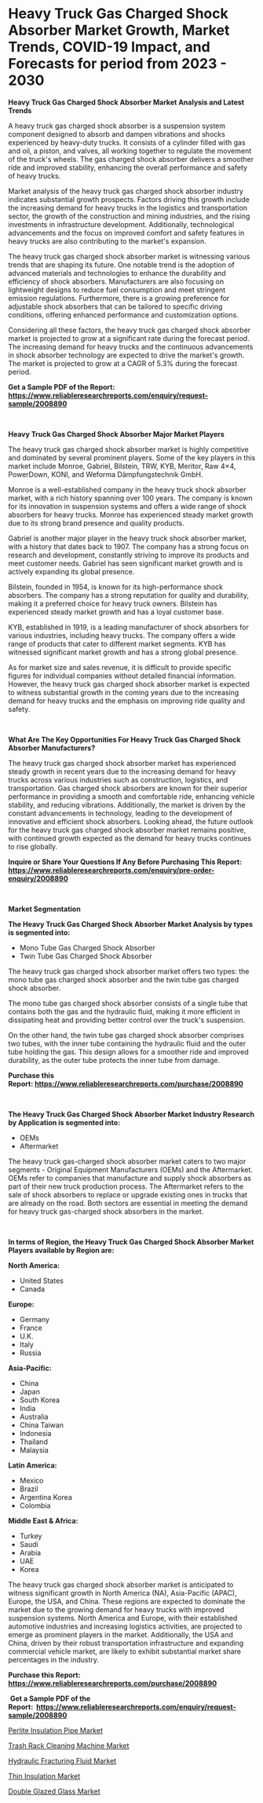 <p><h1>Heavy Truck Gas Charged Shock Absorber Market Growth, Market Trends, COVID-19 Impact, and Forecasts for period from 2023 - 2030</h1></p><p><strong>Heavy Truck Gas Charged Shock Absorber Market Analysis and Latest Trends</strong></p>
<p><p>A heavy truck gas charged shock absorber is a suspension system component designed to absorb and dampen vibrations and shocks experienced by heavy-duty trucks. It consists of a cylinder filled with gas and oil, a piston, and valves, all working together to regulate the movement of the truck's wheels. The gas charged shock absorber delivers a smoother ride and improved stability, enhancing the overall performance and safety of heavy trucks.</p><p>Market analysis of the heavy truck gas charged shock absorber industry indicates substantial growth prospects. Factors driving this growth include the increasing demand for heavy trucks in the logistics and transportation sector, the growth of the construction and mining industries, and the rising investments in infrastructure development. Additionally, technological advancements and the focus on improved comfort and safety features in heavy trucks are also contributing to the market's expansion.</p><p>The heavy truck gas charged shock absorber market is witnessing various trends that are shaping its future. One notable trend is the adoption of advanced materials and technologies to enhance the durability and efficiency of shock absorbers. Manufacturers are also focusing on lightweight designs to reduce fuel consumption and meet stringent emission regulations. Furthermore, there is a growing preference for adjustable shock absorbers that can be tailored to specific driving conditions, offering enhanced performance and customization options.</p><p>Considering all these factors, the heavy truck gas charged shock absorber market is projected to grow at a significant rate during the forecast period. The increasing demand for heavy trucks and the continuous advancements in shock absorber technology are expected to drive the market's growth. The market is projected to grow at a CAGR of 5.3% during the forecast period.</p></p>
<p><strong>Get a Sample PDF of the Report:&nbsp; <a href="https://www.reliableresearchreports.com/enquiry/request-sample/2008890">https://www.reliableresearchreports.com/enquiry/request-sample/2008890</a></strong></p>
<p>&nbsp;</p>
<p><strong>Heavy Truck Gas Charged Shock Absorber Major Market Players</strong></p>
<p><p>The heavy truck gas charged shock absorber market is highly competitive and dominated by several prominent players. Some of the key players in this market include Monroe, Gabriel, Bilstein, TRW, KYB, Meritor, Raw 4×4, PowerDown, KONI, and Weforma Dämpfungstechnik GmbH.</p><p>Monroe is a well-established company in the heavy truck shock absorber market, with a rich history spanning over 100 years. The company is known for its innovation in suspension systems and offers a wide range of shock absorbers for heavy trucks. Monroe has experienced steady market growth due to its strong brand presence and quality products.</p><p>Gabriel is another major player in the heavy truck shock absorber market, with a history that dates back to 1907. The company has a strong focus on research and development, constantly striving to improve its products and meet customer needs. Gabriel has seen significant market growth and is actively expanding its global presence.</p><p>Bilstein, founded in 1954, is known for its high-performance shock absorbers. The company has a strong reputation for quality and durability, making it a preferred choice for heavy truck owners. Bilstein has experienced steady market growth and has a loyal customer base.</p><p>KYB, established in 1919, is a leading manufacturer of shock absorbers for various industries, including heavy trucks. The company offers a wide range of products that cater to different market segments. KYB has witnessed significant market growth and has a strong global presence.</p><p>As for market size and sales revenue, it is difficult to provide specific figures for individual companies without detailed financial information. However, the heavy truck gas charged shock absorber market is expected to witness substantial growth in the coming years due to the increasing demand for heavy trucks and the emphasis on improving ride quality and safety.</p></p>
<p>&nbsp;</p>
<p><strong>What Are The Key Opportunities For Heavy Truck Gas Charged Shock Absorber Manufacturers?</strong></p>
<p><p>The heavy truck gas charged shock absorber market has experienced steady growth in recent years due to the increasing demand for heavy trucks across various industries such as construction, logistics, and transportation. Gas charged shock absorbers are known for their superior performance in providing a smooth and comfortable ride, enhancing vehicle stability, and reducing vibrations. Additionally, the market is driven by the constant advancements in technology, leading to the development of innovative and efficient shock absorbers. Looking ahead, the future outlook for the heavy truck gas charged shock absorber market remains positive, with continued growth expected as the demand for heavy trucks continues to rise globally.</p></p>
<p><strong>Inquire or Share Your Questions If Any Before Purchasing This Report: <a href="https://www.reliableresearchreports.com/enquiry/pre-order-enquiry/2008890">https://www.reliableresearchreports.com/enquiry/pre-order-enquiry/2008890</a></strong></p>
<p>&nbsp;</p>
<p><strong>Market Segmentation</strong></p>
<p><strong>The Heavy Truck Gas Charged Shock Absorber Market Analysis by types is segmented into:</strong></p>
<p><ul><li>Mono Tube Gas Charged Shock Absorber</li><li>Twin Tube Gas Charged Shock Absorber</li></ul></p>
<p><p>The heavy truck gas charged shock absorber market offers two types: the mono tube gas charged shock absorber and the twin tube gas charged shock absorber. </p><p>The mono tube gas charged shock absorber consists of a single tube that contains both the gas and the hydraulic fluid, making it more efficient in dissipating heat and providing better control over the truck's suspension. </p><p>On the other hand, the twin tube gas charged shock absorber comprises two tubes, with the inner tube containing the hydraulic fluid and the outer tube holding the gas. This design allows for a smoother ride and improved durability, as the outer tube protects the inner tube from damage.</p></p>
<p><strong>Purchase this Report:&nbsp;<a href="https://www.reliableresearchreports.com/purchase/2008890">https://www.reliableresearchreports.com/purchase/2008890</a></strong></p>
<p>&nbsp;</p>
<p><strong>The Heavy Truck Gas Charged Shock Absorber Market Industry Research by Application is segmented into:</strong></p>
<p><ul><li>OEMs</li><li>Aftermarket</li></ul></p>
<p><p>The heavy truck gas-charged shock absorber market caters to two major segments - Original Equipment Manufacturers (OEMs) and the Aftermarket. OEMs refer to companies that manufacture and supply shock absorbers as part of their new truck production process. The Aftermarket refers to the sale of shock absorbers to replace or upgrade existing ones in trucks that are already on the road. Both sectors are essential in meeting the demand for heavy truck gas-charged shock absorbers in the market.</p></p>
<p>&nbsp;</p>
<p><strong>In terms of Region, the Heavy Truck Gas Charged Shock Absorber Market Players available by Region are:</strong></p>
<p>
    <p> <strong> North America: </strong>
        <ul>
            <li>United States</li>
            <li>Canada</li>
        </ul>
        </p> 
    <p> <strong> Europe: </strong>
        <ul>
            <li>Germany</li>
            <li>France</li>
            <li>U.K.</li>
            <li>Italy</li>
            <li>Russia</li>
        </ul>
        </p> 
    <p> <strong> Asia-Pacific: </strong>
        <ul>
            <li>China</li>
            <li>Japan</li>
            <li>South Korea</li>
            <li>India</li>
            <li>Australia</li>
            <li>China Taiwan</li>
            <li>Indonesia</li>
            <li>Thailand</li>
            <li>Malaysia</li>
        </ul>
        </p> 
    <p> <strong> Latin America: </strong>
        <ul>
            <li>Mexico</li>
            <li>Brazil</li>
            <li>Argentina Korea</li>
            <li>Colombia</li>
        </ul>
        </p> 
    <p> <strong> Middle East & Africa: </strong>
        <ul>
            <li>Turkey</li>
            <li>Saudi</li>
            <li>Arabia</li>
            <li>UAE</li>
            <li>Korea</li>
        </ul>
    </p>
    </p>
<p><p>The heavy truck gas charged shock absorber market is anticipated to witness significant growth in North America (NA), Asia-Pacific (APAC), Europe, the USA, and China. These regions are expected to dominate the market due to the growing demand for heavy trucks with improved suspension systems. North America and Europe, with their established automotive industries and increasing logistics activities, are projected to emerge as prominent players in the market. Additionally, the USA and China, driven by their robust transportation infrastructure and expanding commercial vehicle market, are likely to exhibit substantial market share percentages in the industry.</p></p>
<p><strong>Purchase this Report: <a href="https://www.reliableresearchreports.com/purchase/2008890">https://www.reliableresearchreports.com/purchase/2008890</a></strong></p>
<p>&nbsp;<strong>Get a Sample PDF of the Report:&nbsp;&nbsp;<a href="https://www.reliableresearchreports.com/enquiry/request-sample/2008890">https://www.reliableresearchreports.com/enquiry/request-sample/2008890</a></strong></p>
<p><strong></strong></p>
<p><p><a href="https://github.com/vimar16th/Market-Research-Report-List-1/blob/main/perlite-insulation-pipe-market.md">Perlite Insulation Pipe Market</a></p><p><a href="https://github.com/luckyshygirl/Market-Research-Report-List-1/blob/main/trash-rack-cleaning-machine-market.md">Trash Rack Cleaning Machine Market</a></p><p><a href="https://medium.com/@angelageorge32/hydraulic-fracturing-fluid-market-trends-forecast-and-competitive-analysis-to-2030-f73c31a9fa29">Hydraulic Fracturing Fluid Market</a></p><p><a href="https://medium.com/@patriciaday39/thin-insulation-market-report-reveals-the-latest-trends-and-growth-opportunities-of-this-market-6ed84ba62e6e">Thin Insulation Market</a></p><p><a href="https://medium.com/@annaalexander40/double-glazed-glass-market-competitive-analysis-market-trends-and-forecast-to-2030-7e7192443619">Double Glazed Glass Market</a></p></p>